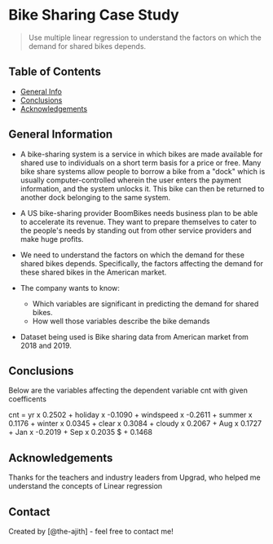 # Bike Sharing Case Study
> Use multiple linear regression to understand the factors on which the demand for shared bikes depends.


## Table of Contents
* [General Info](#general-information)
* [Conclusions](#conclusions)
* [Acknowledgements](#acknowledgements)

<!-- You can include any other section that is pertinent to your problem -->

## General Information
- A bike-sharing system is a service in which bikes are made available for shared use to individuals on a short term basis for a price or free. Many bike share systems allow people to borrow a bike from a "dock" which is usually computer-controlled wherein the user enters the payment information, and the system unlocks it. This bike can then be returned to another dock belonging to the same system.

- A US bike-sharing provider BoomBikes needs business plan to be able to accelerate its revenue. They want to prepare themselves to cater to the people's needs by standing out from other service providers and make huge profits.

- We need to understand the factors on which the demand for these shared bikes depends. Specifically, the factors affecting the demand for these shared bikes in the American market.
- The company wants to know:
  - Which variables are significant in predicting the demand for shared bikes.
  - How well those variables describe the bike demands
- Dataset being used is Bike sharing data from American market from 2018 and 2019.


## Conclusions
Below are the variables affecting the dependent variable cnt with given coefficents

cnt  = yr x 0.2502 + holiday x -0.1090 + windspeed x -0.2611 + summer x 0.1176 + winter x 0.0345 + clear x 0.3084 + cloudy x 0.2067 + Aug x 0.1727 + Jan x -0.2019 + Sep x 0.2035 $ + 0.1468 

## Acknowledgements
Thanks for the teachers and industry leaders from Upgrad, who helped me understand the concepts of Linear regression


## Contact
Created by [@the-ajith] - feel free to contact me!
